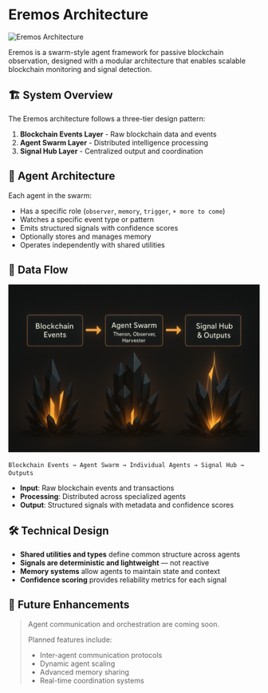 # Eremos Architecture

![Eremos Architecture](architecture-diagram.png)

Eremos is a swarm-style agent framework for passive blockchain observation, designed with a modular architecture that enables scalable blockchain monitoring and signal detection.

## 🏗️ System Overview

The Eremos architecture follows a three-tier design pattern:

1. **Blockchain Events Layer** - Raw blockchain data and events
2. **Agent Swarm Layer** - Distributed intelligence processing
3. **Signal Hub Layer** - Centralized output and coordination

## 🤖 Agent Architecture

Each agent in the swarm:
- Has a specific role (`observer`, `memory`, `trigger`, `+ more to come`)
- Watches a specific event type or pattern
- Emits structured signals with confidence scores
- Optionally stores and manages memory
- Operates independently with shared utilities

## 🔄 Data Flow

![Eremos Event Flow](Eremos-event.png)

```
Blockchain Events → Agent Swarm → Individual Agents → Signal Hub → Outputs
```

- **Input**: Raw blockchain events and transactions
- **Processing**: Distributed across specialized agents
- **Output**: Structured signals with metadata and confidence scores

## 🛠️ Technical Design

- **Shared utilities and types** define common structure across agents
- **Signals are deterministic and lightweight** — not reactive
- **Memory systems** allow agents to maintain state and context
- **Confidence scoring** provides reliability metrics for each signal

## 🚀 Future Enhancements

> Agent communication and orchestration are coming soon.
> 
> Planned features include:
> - Inter-agent communication protocols
> - Dynamic agent scaling
> - Advanced memory sharing
> - Real-time coordination systems
